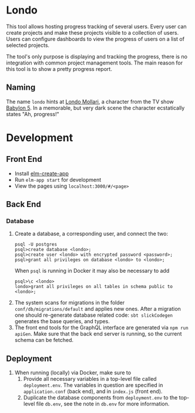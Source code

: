 # Londo

This tool allows hosting progress tracking of several users. Every user can create projects and make these projects visible to a collection of users. Users can configure dashboards to view the progress of users on a list of selected projects.

The tool's only purpose is displaying and tracking the progress, there is no integration with common project management tools. The main reason for this tool is to show a pretty progress report.

## Naming

The name `londo` hints at [Londo Mollari](https://en.wikipedia.org/wiki/Londo_Mollari), a character from the TV show [Babylon 5](https://en.wikipedia.org/wiki/Babylon_5). In a memorable, but very dark scene the character ecstatically states "Ah, progress!"

# Development

## Front End

* Install [elm-create-app](https://github.com/halfzebra/create-elm-app)
* Run `elm-app start` for development
* View the pages using `localhost:3000/#/<page>`

## Back End

### Database
1. Create a database, a corresponding user, and connect the two:
   ```
   psql -U postgres
   psql>create database <londo>;
   psql>create user <londo> with encrypted password <password>;
   psql>grant all privileges on database <londo> to <londo>;
   ```
   When `psql` is running in Docker it may also be necessary to add
   ```
   psql>\c <londo>
   londo>grant all privileges on all tables in schema public to <londo>;
   ```
1. The system scans for migrations in the folder `conf/db/migrations/default`
   and applies new ones.
   After a migration one should re-generate database related code:
   `sbt slickCodegen` generates the base queries, and types.
1. The front end tools for the GraphQL interface are generated via
   `npm run apiGen`.
   Make sure that the back end server is running, so the current schema can be fetched.

## Deployment

1. When running (locally) via Docker, make sure to
   1. Provide all necessary variables in a top-level file called `deployment.env`.
      The variables in question are specified in `application.conf` (back end),
      and in `index.js` (front end).
   2. Duplicate the database components from `deployment.env` to the top-level file `db.env`,
      see the note in `db.env` for more information.